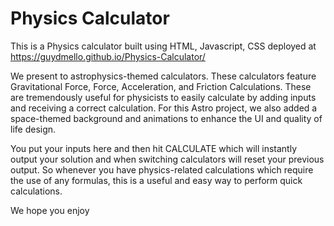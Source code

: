 # Physics Calculator
This is a Physics calculator built using HTML, Javascript, CSS deployed at https://guydmello.github.io/Physics-Calculator/

We present to astrophysics-themed calculators. These calculators feature Gravitational Force, Force, Acceleration, and Friction Calculations.
These are tremendously useful for physicists to easily calculate by adding inputs and receiving a correct calculation. 
For this Astro project, we also added a space-themed background and animations to enhance the UI and quality of life design.

You put your inputs here and then hit CALCULATE which will instantly output your solution and when switching calculators will reset your previous output. So whenever you have physics-related calculations which require the use of any formulas, this is a useful and easy way to perform quick calculations. 

We hope you enjoy